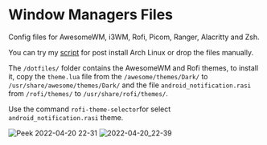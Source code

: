 # Window Managers Files

Config files for AwesomeWM, i3WM, Rofi, Picom, Ranger, Alacritty and Zsh.

You can try my [script](https://github.com/rarorza/script) for post install Arch Linux or drop the files manually.

The ```/dotfiles/``` folder contains the AwesomeWM and Rofi themes, to install it, copy the ```theme.lua``` file from the ```/awesome/themes/Dark/``` to ```/usr/share/awesome/themes/Dark/``` and the file ```android_notification.rasi``` from ```/rofi/themes/``` to ```/usr/share/rofi/themes/```.

Use the command ```rofi-theme-selector```for select ```android_notification.rasi``` theme.

![Peek 2022-04-20 22-31](https://user-images.githubusercontent.com/79066006/164353871-3b55c148-29c2-48d4-b037-a9e5fad3e854.gif)
![2022-04-20_22-39](https://user-images.githubusercontent.com/79066006/164354744-df672baa-70e6-4414-b663-27ee32ad0dbf.png)
